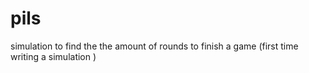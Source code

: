 # pils
simulation to find the the amount of rounds to finish a game (first time writing a simulation )
